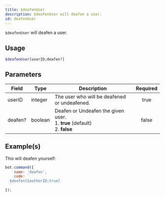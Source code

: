 ```yaml
---
title: $deafenUser
description: $deafenUser will deafen a user.
id: deafenUser
---
```


`$deafenUser` will deafen a user.

## Usage

```php
$deafenUser[userID;deafen?]
```

## Parameters

| Field   | Type    | Description                                                                         | Required |
| ------- | ------- | ----------------------------------------------------------------------------------- | :------: |
| userID  | integer | The user who will be deafened or undeafened.                                        |   true   |
| deafen? | boolean | Deafen or Undeafen the given user. <br /> 1. **true** (default) <br /> 2. **false** |  false   |

## Example(s)

This will deafen yourself:

```javascript
bot.command({
    name: 'deafen',
    code: `
  $deafen[$authorID;true]
  `
});
```
